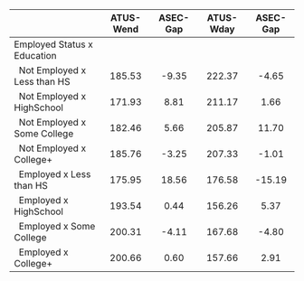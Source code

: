 
|                      |    ATUS-Wend |     ASEC-Gap |    ATUS-Wday |     ASEC-Gap |
| -------------------- | :----------: | :----------: | :----------: | :----------: |
| Employed Status x Education |              |              |              |              |
| &nbsp;&nbsp;Not Employed x Less than HS |       185.53 |        -9.35 |       222.37 |        -4.65 |
| &nbsp;&nbsp;Not Employed x HighSchool |       171.93 |         8.81 |       211.17 |         1.66 |
| &nbsp;&nbsp;Not Employed x Some College |       182.46 |         5.66 |       205.87 |        11.70 |
| &nbsp;&nbsp;Not Employed x College+ |       185.76 |        -3.25 |       207.33 |        -1.01 |
| &nbsp;&nbsp;Employed x Less than HS |       175.95 |        18.56 |       176.58 |       -15.19 |
| &nbsp;&nbsp;Employed x HighSchool |       193.54 |         0.44 |       156.26 |         5.37 |
| &nbsp;&nbsp;Employed x Some College |       200.31 |        -4.11 |       167.68 |        -4.80 |
| &nbsp;&nbsp;Employed x College+ |       200.66 |         0.60 |       157.66 |         2.91 |

